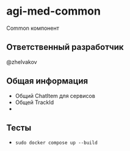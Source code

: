# agi-med-common

Common компонент

## Ответственный разработчик

@zhelvakov

## Общая информация

- Общий ChatItem для сервисов
- Общей TrackId
- 
## Тесты

- `sudo docker compose up --build`

